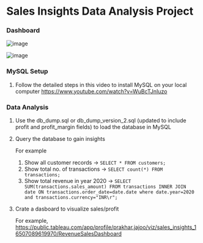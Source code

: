 # Sales Insights Data Analysis Project

### Dashboard
![image](https://user-images.githubusercontent.com/103623942/166135300-51c2280c-8697-42d2-b36e-229aa1018811.png)

![image](https://user-images.githubusercontent.com/103623942/166135306-021de44a-33d3-4462-9b61-fa8e57c7df9f.png)


### MySQL Setup
1. Follow the detailed steps in this video to install MySQL on your local computer
https://www.youtube.com/watch?v=WuBcTJnIuzo

### Data Analysis

1. Use the db_dump.sql or db_dump_version_2.sql (updated to include profit and profit_margin fields) to load the database in MySQL
2. Query the database to gain insights

    For example
    
    1. Show all customer records -> `SELECT * FROM customers;`
    2. Show total no. of transactions -> `SELECT count(*) FROM transactions;`
    3. Show total revenue in year 2020 -> `SELECT SUM(transactions.sales_amount) FROM transactions INNER JOIN date ON transactions.order_date=date.date where date.year=2020 and transactions.currency="INR\r";`

3. Crate a dasboard to visualize sales/profit

    For example, https://public.tableau.com/app/profile/prakhar.jajoo/viz/sales_insights_16507089619970/RevenueSalesDashboard
